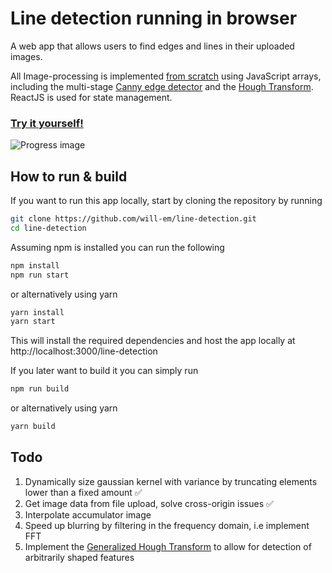 # Line detection running in browser 

A web app that allows users to find edges and lines in their uploaded images. 

All Image-processing is implemented <ins>from scratch</ins> using JavaScript arrays, including the multi-stage [Canny edge detector](https://en.wikipedia.org/wiki/Canny_edge_detector) and the [Hough Transform](https://en.wikipedia.org/wiki/Hough_transform). ReactJS is used for state management. 

### [Try it yourself!](https://will-em.github.io/line-detection/) 
![Progress image](images/website.png)

## How to run & build
If you want to run this app locally, start by cloning the repository by running
```sh
git clone https://github.com/will-em/line-detection.git
cd line-detection 
```
Assuming npm is installed you can run the following 
```sh
npm install 
npm run start 
```
or alternatively using yarn
```sh
yarn install 
yarn start 
```
This will install the required dependencies and host the app locally at http://localhost:3000/line-detection

If you later want to build it you can simply run
```sh
npm run build
```
or alternatively using yarn

```sh
yarn build
```
## Todo
1. Dynamically size gaussian kernel with variance by truncating elements lower than a fixed amount :white_check_mark:
2. Get image data from file upload, solve cross-origin issues :white_check_mark:
3. Interpolate accumulator image
4. Speed up blurring by filtering in the frequency domain, i.e implement FFT
5. Implement the [Generalized Hough Transform](https://en.wikipedia.org/wiki/Generalised_Hough_transform) to allow for detection of arbitrarily shaped features
